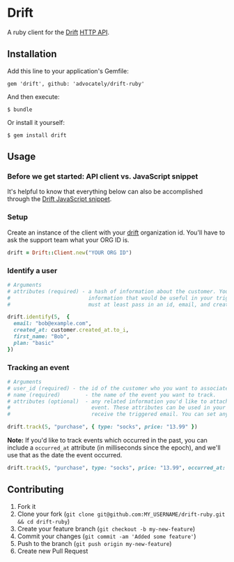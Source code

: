 # Drift

A ruby client for the [Drift](https://www.drift.com/) [HTTP API](http://help.drift.com/developer-docs/http-api).

## Installation

Add this line to your application's Gemfile:

    gem 'drift', github: 'advocately/drift-ruby'

And then execute:

    $ bundle

Or install it yourself:

    $ gem install drift

## Usage

### Before we get started: API client vs. JavaScript snippet

It's helpful to know that everything below can also be accomplished
through the [Drift JavaScript snippet](http://help.drift.com/developer-docs/javascript-sdk).

### Setup

Create an instance of the client with your [drift](https://www.drift.com/) organization id. You'll have to ask the support team what your ORG ID is.

```ruby
drift = Drift::Client.new("YOUR ORG ID")
```

### Identify a user

```ruby
# Arguments
# attributes (required) - a hash of information about the customer. You can pass any
#                         information that would be useful in your triggers. You
#                         must at least pass in an id, email, and created_at timestamp.

drift.identify(5,  {
  email: "bob@example.com",
  created_at: customer.created_at.to_i,
  first_name: "Bob",
  plan: "basic"
})
```

### Tracking an event

```ruby
# Arguments
# user_id (required) - the id of the customer who you want to associate with the event.
# name (required)        - the name of the event you want to track.
# attributes (optional)  - any related information you'd like to attach to this
#                          event. These attributes can be used in your triggers to control who should
#                          receive the triggered email. You can set any number of data values.

drift.track(5, "purchase", { type: "socks", price: "13.99" })
```

**Note:** If you'd like to track events which occurred in the past, you can include a `occurred_at` attribute
(in milliseconds since the epoch), and we'll use that as the date the event occurred.

```ruby
drift.track(5, "purchase", type: "socks", price: "13.99", occurred_at: 1365436200)
```

## Contributing

1. Fork it
2. Clone your fork (`git clone git@github.com:MY_USERNAME/drift-ruby.git && cd drift-ruby`)
3. Create your feature branch (`git checkout -b my-new-feature`)
4. Commit your changes (`git commit -am 'Added some feature'`)
5. Push to the branch (`git push origin my-new-feature`)
6. Create new Pull Request
